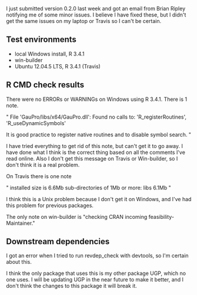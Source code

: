 I  just submitted version 0.2.0 last week and got an email
from Brian Ripley notifying me of some minor issues.
I believe I have fixed these, but I didn't get the same
issues on my laptop or Travis so I can't be certain.

## Test environments
* local Windows install, R 3.4.1
* win-builder
* Ubuntu 12.04.5 LTS, R 3.4.1 (Travis)

## R CMD check results
There were no ERRORs or WARNINGs on Windows using R 3.4.1.
There is 1 note.

"
File 'GauPro/libs/x64/GauPro.dll':
  Found no calls to: 'R_registerRoutines', 'R_useDynamicSymbols'

It is good practice to register native routines and to disable symbol
search.
"

I have tried everything to get rid of this note,
but can't get it to go away.
I have done what I think is the correct thing
based on all the comments I've read online.
Also I don't get this message on Travis or Win-builder,
so I don't think it is a real problem.

On Travis there is one note

"
installed size is  6.6Mb
  sub-directories of 1Mb or more:
    libs   6.1Mb
"

I think this is a Unix problem because I don't get it on Windows,
and I've had this problem for previous packages.

The only note on win-builder is 
"checking CRAN incoming feasibility- Maintainer."

## Downstream dependencies

I got an error when I tried to run revdep_check with devtools,
so I'm certain about this.

I think the only package that uses this is my other package UGP,
which no one uses.
I will be updating UGP in the near future
to make it better, and I don't think the changes to this 
package it will break it.
